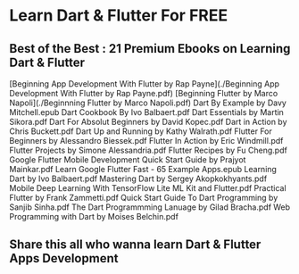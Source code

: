 # Learn Dart & Flutter For FREE

## Best of the Best : 21 Premium Ebooks on Learning Dart & Flutter

[Beginning App Development With Flutter by Rap Payne](./Beginning App Development With Flutter by Rap Payne.pdf)
[Beginning Flutter by Marco Napoli](./Beginnning Flutter by Marco Napoli.pdf)
Dart By Example by Davy Mitchell.epub
Dart Cookbook By Ivo Balbaert.pdf
Dart Essentials by Martin Sikora.pdf
Dart For Absolut Beginners by David Kopec.pdf
Dart in Action by Chris Buckett.pdf
Dart Up and Running by Kathy Walrath.pdf
Flutter For Beginners by Alessandro Biessek.pdf
Flutter In Action by Eric Windmill.pdf
Flutter Projects by Simone Alessandria.pdf
Flutter Recipes by Fu Cheng.pdf
Google Flutter Mobile Development Quick Start Guide by Prajyot Mainkar.pdf
Learn Google Flutter Fast - 65 Example Apps.epub
Learning Dart by Ivo Balbaert.pdf
Mastering Dart by Sergey Akopkokhyants.pdf
Mobile Deep Learning With TensorFlow Lite ML Kit and Flutter.pdf
Practical Flutter by Frank Zammetti.pdf
Quick Start Guide To Dart Programming by Sanjib Sinha.pdf
The Dart Programmming Lanuage by Gilad Bracha.pdf
Web Programming with Dart by Moises Belchin.pdf


## Share this all who wanna learn Dart & Flutter Apps Development
